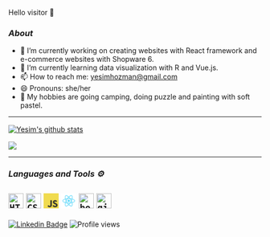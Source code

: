 Hello visitor :wave: 
### <i>About</i> 
- 🔭 I’m currently working on creating websites with React framework and e-commerce websites with Shopware 6.
- 🌱 I’m currently learning data visualization with R and Vue.js. 
- 📫 How to reach me: yesimhozman@gmail.com 
- 😄 Pronouns: she/her 
- :art: My hobbies are going camping, doing puzzle and painting with soft pastel.

---------------------------------------------------------------------------------------------------------------------------------------------------------------------------------
<a href="https://github.com/yesimhozman/github-readme-stats"><img align="center" src="https://github-readme-stats.vercel.app/api?username=yesimhozman&show_icons=true&include_all_commits=true&theme=buefy&hide_border=true" alt="Yesim's github stats" /></a>

<a href="https://github.com/yesimhozman/github-readme-stats"><img align="center" src="https://github-readme-stats.vercel.app/api/top-langs/?username=yesimhozman&layout=compact&theme=buefy&hide_border=true" /></a>

---------------------------------------------------------------------------------------------------------------------------------------------------------------------------------
### <i>Languages and Tools ⚙</i> 
<code><img width="30px" height="30" src="https://cdn-icons-png.flaticon.com/512/1216/1216733.png" title="HTML5"></code> <code><img width="30px" height="30" src="https://icon-library.com/images/css3-icon/css3-icon-28.jpg" title="CSS3"></code> <code><img width="30px" height="30" src="https://raw.githubusercontent.com/github/explore/80688e429a7d4ef2fca1e82350fe8e3517d3494d/topics/javascript/javascript.png" title="javascript"></code> <code><img width="30px" height="30" src="https://raw.githubusercontent.com/github/explore/80688e429a7d4ef2fca1e82350fe8e3517d3494d/topics/react/react.png" title="react"></code> <code><img width="30px" height="30" src="https://raw.githubusercontent.com/jmnote/z-icons/master/svg/bootstrap.svg" title="bootstrap"></code> <code><img width="30px" height="30" src="https://upload.wikimedia.org/wikipedia/commons/thumb/3/3f/Git_icon.svg/1024px-Git_icon.svg.png" title="git"></code>
--------------------------------------------------------------------------------------------------------------------------------------------------------------------------------- 
[![Linkedin Badge](https://img.shields.io/badge/-yesimhozman-darkblue?style=flat-square&logo=Linkedin&logoColor=white&link=https://www.linkedin.com/in/yesimhozman//)](https://www.linkedin.com/in/yesimhozman/) 
![Profile views](https://gpvc.arturio.dev/yesimhozman)
